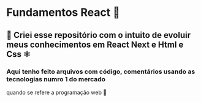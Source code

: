 # Fundamentos React 🚀

## 🤙 Criei esse repositório com o intuito de evoluir meus conhecimentos em React Next e Html e Css ⚛

### Aqui tenho feito arquivos com código, comentários usando as tecnologias numro 1 do mercado 
quando se refere a programação web 💫
